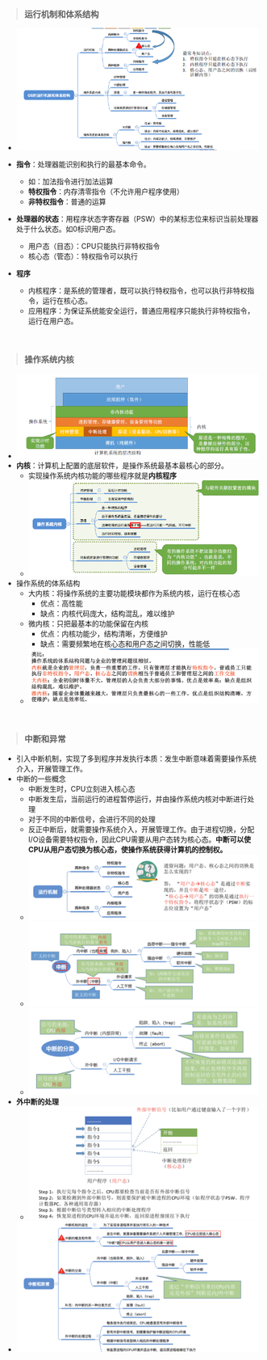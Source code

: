 > ### 运行机制和体系结构

- <img src="7.png"  />
- **指令**：处理器能识别和执行的最基本命令。
  - 如：加法指令进行加法运算
  - **特权指令**：内存清零指令（不允许用户程序使用）
  - **非特权指令**：普通的运算
- **处理器的状态**：用程序状态字寄存器（PSW）中的某标志位来标识当前处理器处于什么状态。如0标识用户态。
  - 用户态（目态）：CPU只能执行非特权指令
  - 核心态（管态）：特权指令可以执行

- **程序**
  - 内核程序：是系统的管理者，既可以执行特权指令，也可以执行非特权指令，运行在核心态。
  - 应用程序：为保证系统能安全运行，普通应用程序只能执行非特权指令，运行在用户态。

<br>

> ### 操作系统内核

- ![](8.png)
- **内核**：计算机上配置的底层软件，是操作系统最基本最核心的部分。
  - 实现操作系统内核功能的哪些程序就是**内核程序**
  - ![](9.png)
- 操作系统的体系结构
  - 大内核：将操作系统的主要功能模块都作为系统内核，运行在核心态
    - 优点：高性能
    - 缺点：内核代码庞大，结构混乱，难以维护
  - 微内核：只把最基本的功能保留在内核
    - 优点：内核功能少，结构清晰，方便维护
    - 缺点：需要频繁地在核心态和用户态之间切换，性能低
  - ![](10.png)

<br>

> ### 中断和异常

- 引入中断机制，实现了多到程序并发执行本质：发生中断意味着需要操作系统介入，开展管理工作。
- 中断的一些概念
  - 中断发生时，CPU立刻进入核心态
  - 中断发生后，当前运行的进程暂停运行，并由操作系统内核对中断进行处理
  - 对于不同的中断信号，会进行不同的处理
  - 反正中断后，就需要操作系统介入，开展管理工作。由于进程切换，分配I/O设备需要特权指令，因此CPU需要从用户态转为核心态。**中断可以使CPU从用户态切换为核心态，使操作系统获得计算机的控制权。**
  - ![](11.png)
  - ![](12.png)
  - ![](13.png)
- **外中断的处理**
  - ![](14.png)
- ![](15.png)